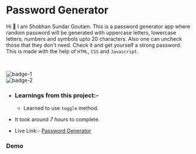 # Password Generator

Hi 👋 I am Shobhan Sundar Goutam. This is a password generator app where random password will be generated with uppercase letters, lowercase letters, numbers and symbols upto 20 characters. Also one can uncheck those that they don't need. Check it and get yourself a strong password. This is made with the help of `HTML`, `CSS` and `Javascript`.

<br>

![badge-1](https://img.shields.io/badge/HTML-CSS-blue)
<br>
![badge-2](https://img.shields.io/badge/-Javascript-yellow)

- ### Learnings from this project:-

  - Learned to use `toggle` method.

- It took around _7 hours_ to complete.

- Live Link:- [Password Generator](https://password-generator-fsjs.netlify.app/)

### Demo


